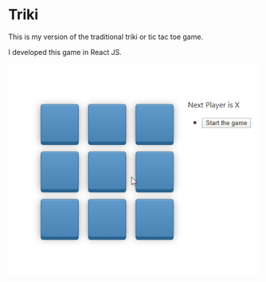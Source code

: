# Triki

This is my version of the traditional triki or tic tac toe game.

I developed this game in React JS.

![demo](https://github.com/basierraferrer/Triki/blob/master/react/demo/triki.gif)
